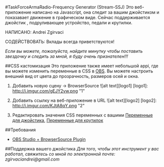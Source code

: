 #TaskForceArmaRadio-Frequency Generator (Stream-SSJ)
Это веб-приложение написано на Javascript, она следит за вашим джойстиком и показавает движение в графическом виде. Сейчас поддерживается джойстик , подруливающее устройство, педали и крутилки.

НАПИСАНО: Andrei Zgirvaci

СОДЕЙСТВОВАТЬ: Вклады всегда приветствуются!

*Если вы можете, пожалуйста, найдите минутку чтобы поставить звездочку и следить за мной, я буду очень признателен!!!*

##CSS кастомизация
Это приложение также имеет небольшой appi, где вы можете изменить переменные в CSS в [OBS](https://obsproject.com/). Вы можете настроить внешний вид от цвета до прозрачность, размеров осей и окна.

  1. Добавить новую сцену -> BrowserSource
![alt text][logo1]
[logo1]: http://i.imgur.com/gEJY2vw.png "1"
  
  2. Добавить ссылку на веб-приложение в URL
![alt text][logo2]
[logo2]: http://i.imgur.com/KJtA8qY.png "2"

  3. Редактировать значения CSS переменных с вашими [Переменные для джойстика](https://github.com/MD3XTER/Stream-SSJ/blob/master/doc/doc_joystick.pdf), [Переменные для крутилок](https://github.com/MD3XTER/Stream-SSJ/blob/master/doc/doc_Rotary.pdf)

##Требования
  * [OBS Studio + BrowserSource Plugin](https://github.com/jp9000/obs-studio/releases/download/0.15.4/OBS-Studio-0.15.4-With-Browser-Installer.exe)

##Поддержка вашего джойстика
_Для того, чтобы этот инструмент у вас работал, свяжитесь со мной по электронной почте: zgirvaciandrei@gmail.com_
